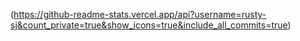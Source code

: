 (https://github-readme-stats.vercel.app/api?username=rusty-sj&count_private=true&show_icons=true&include_all_commits=true)

